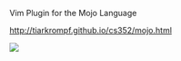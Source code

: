 Vim Plugin for the Mojo Language

http://tiarkrompf.github.io/cs352/mojo.html

![](https://i.imgur.com/d5ze65b.png)
